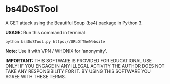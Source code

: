 # bs4DoSTool
A GET attack using the Beautiful Soup (bs4) package in Python 3.

**USAGE:** Run this command in terminal:

`python bs4DoSTool.py https://URLOfTheWebsite`

**Note:** Use it with VPN / WHONIX for 'anonymity'.

**IMPORTANT:** THIS SOFTWARE IS PROVIDED FOR EDUCATIONAL USE ONLY! IF YOU ENGAGE IN ANY ILLEGAL ACTIVITY THE AUTHOR DOES NOT TAKE ANY RESPONSIBILITY FOR IT. BY USING THIS SOFTWARE YOU AGREE WITH THESE TERMS.
